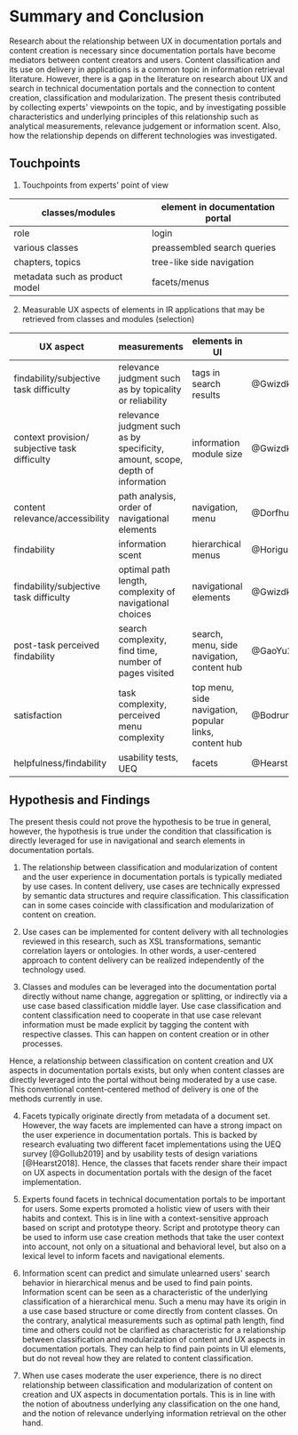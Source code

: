 # Summary and Conclusion

Research about the relationship between UX in documentation portals and content creation is necessary since documentation portals have become mediators between content creators and users. Content classification and its use on delivery in applications is a common topic in information retrieval literature. However, there is a gap in the literature on research about UX and search in technical documentation portals and the connection to content creation, classification and modularization. The present thesis contributed by collecting experts' viewpoints on the topic, and by investigating possible characteristics and underlying principles of this relationship such as analytical measurements, relevance judgement or information scent. Also, how the relationship depends on different technologies was investigated.

## Touchpoints

1. Touchpoints from experts' point of view

| classes/modules        | element in documentation portal     | 
|--------------|-----------|
| role | login      | 
| various classes      | preassembled search queries  | 
| chapters, topics | tree-like side navigation | 
| metadata such as product model| facets/menus |

2. Measurable UX aspects of elements in IR applications that may be retrieved from classes and modules (selection)

|UX aspect|measurements|elements in UI| source |
|--------------|-----------|------------|----------|
|findability/subjective task difficulty | relevance judgment such as by topicality or reliability | tags in search results | @GwizdkaSpence2007, @Saracevic2019 |
|context provision/ subjective task difficulty |relevance judgment such as by specificity, amount, scope, depth of information | information module size | @GwizdkaSpence2007 |
|content relevance/accessibility | path analysis, order of navigational elements | navigation, menu | @DorfhuberZiegler2017ContentRelevanceAnalytics |
|findability | information scent | hierarchical menus | @Horiguchi2017 |
| findability/subjective task difficulty | optimal path length, complexity of navigational choices|navigational elements|@GwizdkaSpence2007|
|post-task perceived findability| search complexity, find time, number of pages visited | search, menu, side navigation, content hub| @GaoYu2020 |
|satisfaction|task complexity, perceived menu complexity|top menu, side navigation, popular links, content hub|@BodrunovaYakunin2018|
|helpfulness/findability| usability tests, UEQ | facets | @Hearst2018, @Gollub2019|


## Hypothesis and Findings

The present thesis could not prove the hypothesis to be true in general, however, the hypothesis is true under the condition that classification is directly leveraged for use in navigational and search elements in documentation portals. 


1. The relationship between classification and modularization of content and the user experience in documentation portals is typically mediated by use cases. In content delivery, use cases are technically expressed by semantic data structures and require classification. This classification can in some cases coincide with classification and modularization of content on creation.

2. Use cases can be implemented for content delivery with all technologies reviewed in this research, such as XSL transformations, semantic correlation layers or ontologies. In other words, a user-centered approach to content delivery can be realized independently of the technology used.

3. Classes and modules can be leveraged into the documentation portal directly without name change, aggregation or splitting, or indirectly via a use case based classification middle layer. 
Use case classification and content classification need to cooperate in that use case relevant information must be made explicit by tagging the content with respective classes. This can happen on content creation or in other processes.

Hence, a relationship between classification on content creation and UX aspects in documentation portals exists, but only when content classes are directly leveraged into the portal without being moderated by a use case. This conventional content-centered method of delivery is one of the methods currently in use. 

4. Facets typically originate directly from metadata of a document set. However, the way facets are implemented can have a strong impact on the user experience in documentation portals. This is backed by research evaluating two different facet implementations using the UEQ survey [@Gollub2019] and by usability tests of design variations [@Hearst2018]. Hence, the classes that facets render share their impact on UX aspects in documentation portals with the design of the facet implementation.


5. Experts found facets in technical documentation portals to be important for users. Some experts promoted a holistic view of users with their habits and context. 
This is in line with a context-sensitive approach based on script and prototype theory. Script and prototype theory can be used to inform use case creation methods that take the user context into account, not only on a situational and behavioral level, but also on a lexical level to inform facets and navigational elements.

6. Information scent can predict and simulate unlearned users' search behavior in hierarchical menus and be used to find pain points. Information scent can be seen as a characteristic of the underlying classification of a hierarchical menu. Such a menu may have its origin in a use case based structure or come directly from content classes. On the contrary, analytical measurements such as optimal path length, find time and others could not be clarified as characteristic for a relationship between classification and modularization of content and UX aspects in documentation portals. They can help to find pain points in UI elements, but do not reveal how they are related to content classification. 

7. When use cases moderate the user experience, there is no direct relationship between classification and modularization of content on creation and UX aspects in documentation portals. This is in line with the notion of aboutness underlying any classification on the one hand, and the notion of relevance underlying information retrieval on the other hand.
